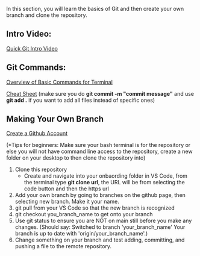 In this section, you will learn the basics of Git and then create your own branch and clone the repository.

## Intro Video:
[Quick Git Intro Video](https://youtu.be/e9lnsKot_SQ?feature=shared)

## Git Commands:
[Overview of Basic Commands for Terminal](https://github.com/devaaravmishra/git-commands)

[Cheat Sheet](https://about.gitlab.com/images/press/git-cheat-sheet.pdf) (make sure you do **git commit -m "commit message"** and use **git add .** if you want to add all files instead of specific ones)

## Making Your Own Branch

[Create a Github Account](https://github.com/) 

(*Tips for beginners: Make sure your bash terminal is for the repository or else you will not have command line access to the repository, create a new folder on your desktop to then clone the repository into)

1. Clone this repository
      - Create and navigate into your onbaording folder in VS Code, from the terminal type **git clone url**, the URL will be from selecting the code button and then the https url
3. Add your own branch by going to branches on the github page, then selecting new branch. Make it your name.
4. git pull from your VS Code so that the new branch is recognized
5. git checkout you_branch_name to get onto your branch
6. Use git status to ensure you are NOT on main still before you make any changes. (Should say: Switched to branch 'your_branch_name'
Your branch is up to date with 'origin/your_branch_name'.)
7. Change something on your branch and test adding, committing, and pushing a file to the remote repository.


